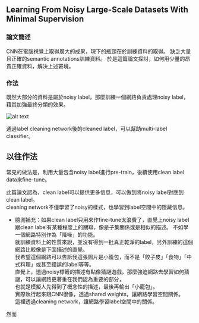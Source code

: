 
## Learning From Noisy Large-Scale Datasets With Minimal Supervision 


### 論文簡述

CNN在電腦視覺上取得廣大的成果，現下的瓶頸在於訓練資料的取得。
缺乏大量且正確的semantic annotations訓練資料。
於是這篇論文探討，如何用少量的昂貴正確資料，解決上述窘境。

### 作法

既然大部分的資料是屬於noisy label，那麼訓練一個網路負責處理noisy label，藉其加強最終分類的效果。

![alt text](https://github.com/k123321141/paper_notes/blob/master/assignment_1/Lecture_03/img1.png "Figure 2. High-level overview of our approach. Noisy input la- bels are cleaned and then used as targets for the final classifier. The label cleaning network and the multi-label classifier are jointly trained and share visual features from a deep convnet. The clean- ing network is supervised by the small set of clean annotations (not shown) while the final classifier utilizes both the clean data and the much larger noisy data.")

通過label cleaning network後的cleaned label，可以幫助multi-label classifier。

## 以往作法

常見的做法是，利用大量包含noisy label進行pre-train，後續使用clean label data來fine-tune。

此篇論文認為，clean label可以提供更多信息，可以做到將noisy label對應到clean label。</br>
cleaning network不僅學習了noisy的樣式，也學習到label空間中的隱藏信息。

* 臆測補充：如果clean label只用來作fine-tune太浪費了，直覺上noisy label跟clean label有某種程度上的關聯，像是子集關係或是相似的描述。
不如學一個網路特別作為「降噪」的功能。</br>
就訓練資料上的性質來說，並沒有得到一批真正乾淨的label，另外訓練的這個網路比較像是下面描述的直覺。</br>
我希望這個網路可以告訴我這張圖片是小籠包，而不是「餃子皮」「食物」「中式料理」或甚至錯誤的label等等。</br>
直覺上，透過noisy標籤的描述有點像猜謎遊戲，那麼強迫網路去學習如何猜謎，可以讓網路更著重在我們認為重要的部分，</br>也就是模擬人先得到了概念性的描述，最後再輸出「小籠包」。</br>
實際執行起來跟CNN很像，透過shared weights，讓網路學習空間關係。</br>
這裡透過cleaning network，讓網路學習label空間中的關係。

然而


